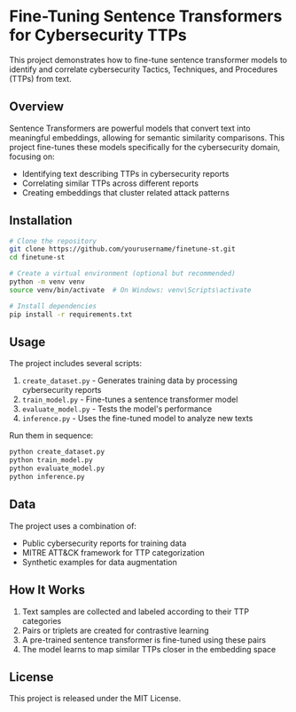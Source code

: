 # Fine-Tuning Sentence Transformers for Cybersecurity TTPs

This project demonstrates how to fine-tune sentence transformer models to identify and correlate cybersecurity Tactics, Techniques, and Procedures (TTPs) from text.

## Overview

Sentence Transformers are powerful models that convert text into meaningful embeddings, allowing for semantic similarity comparisons. This project fine-tunes these models specifically for the cybersecurity domain, focusing on:

- Identifying text describing TTPs in cybersecurity reports
- Correlating similar TTPs across different reports
- Creating embeddings that cluster related attack patterns

## Installation

```bash
# Clone the repository
git clone https://github.com/yourusername/finetune-st.git
cd finetune-st

# Create a virtual environment (optional but recommended)
python -m venv venv
source venv/bin/activate  # On Windows: venv\Scripts\activate

# Install dependencies
pip install -r requirements.txt
```

## Usage

The project includes several scripts:

1. `create_dataset.py` - Generates training data by processing cybersecurity reports
2. `train_model.py` - Fine-tunes a sentence transformer model
3. `evaluate_model.py` - Tests the model's performance
4. `inference.py` - Uses the fine-tuned model to analyze new texts

Run them in sequence:

```bash
python create_dataset.py
python train_model.py
python evaluate_model.py
python inference.py
```

## Data

The project uses a combination of:
- Public cybersecurity reports for training data
- MITRE ATT&CK framework for TTP categorization
- Synthetic examples for data augmentation

## How It Works

1. Text samples are collected and labeled according to their TTP categories
2. Pairs or triplets are created for contrastive learning
3. A pre-trained sentence transformer is fine-tuned using these pairs
4. The model learns to map similar TTPs closer in the embedding space

## License

This project is released under the MIT License. 